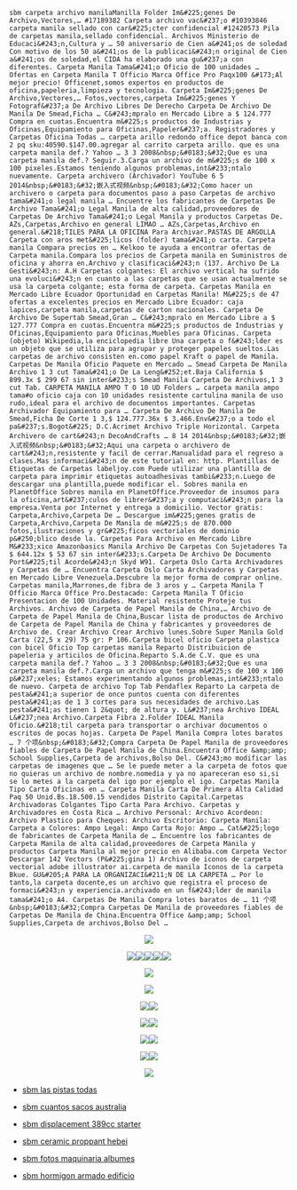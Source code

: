 
```
sbm carpeta archivo manilaManilla Folder Im&#225;genes De Archivo,Vectores,… #17189382 Carpeta archivo vac&#237;o #10393846 carpeta manila sellado con car&#225;cter confidencial #12420573 Pila de carpetas manila,sellado confidencial. Archivos Ministerio de Educaci&#243;n,Cultura y … 50 aniversario de Cien a&#241;os de soledad Con motivo de los 50 a&#241;os de la publicaci&#243;n original de Cien a&#241;os de soledad,el CIDA ha elaborado una gu&#237;a con diferentes. Carpeta Manila Tama&#241;o Oficio de 100 unidades … Ofertas en Carpeta Manila T Officio Marca Office Pro Paqx100 &#173;Al mejor precio! Officenet,somos expertos en productos de oficina,papeleria,limpieza y tecnologia. Carpeta Im&#225;genes De Archivo,Vectores,… Fotos,vectores,carpeta Im&#225;genes Y Fotograf&#237;a De Archivo Libres De Derecho Carpeta De Archivo De Manila De Smead,Ficha … C&#243;mpralo en Mercado Libre a $ 124.777 Compra en cuotas.Encuentra m&#225;s productos de Industrias y Oficinas,Equipamiento para Oficinas,Papeler&#237;a. Registradores y Carpetas Oficina Todas … carpeta arillo redondo office depot banca con 2 pq sku:40590.$147.00.agregar al carrito carpeta arillo. que es una carpeta manila def.? Yahoo … 3 3 2008&nbsp;&#0183;&#32;Que es una carpeta manila def.? Seguir.3.Carga un archivo de m&#225;s de 100 x 100 pixeles.Estamos teniendo algunos problemas,int&#233;ntalo nuevamente. Carpeta archivero (Archivador) YouTube 6 5 2014&nbsp;&#0183;&#32;嵌入式视频&nbsp;&#0183;&#32;Como hacer un archivero o carpeta para documentos paso a paso Carpetas de archivo tama&#241;o legal manila … Encuentre los fabricantes de Carpetas De Archivo Tama&#241;o Legal Manila de alta calidad,proveedores de Carpetas De Archivo Tama&#241;o Legal Manila y productos Carpetas De. AZs,Carpetas,Archivo en general LIMAO … AZs,Carpetas,Archivo en general.&#218;TILES PARA LA OFICINA Para Archivar.PASTAS DE ARGOLLA Carpeta con aros met&#225;licos (folder) tama&#241;o carta. Carpeta manila Compara precios en … Kelkoo te ayuda a encontrar ofertas de Carpeta manila.Compara los precios de Carpeta manila en Suministros de oficina y ahorra en.Archivo y clasificaci&#243;n (137. Archivo De La Gesti&#243;n: A.H Carpetas colgantes: El archivo vertical ha sufrido una evoluci&#243;n en cuanto a las carpetas que se usan actualmente se usa la carpeta colgante; esta forma de carpeta. Carpetas Manila en Mercado Libre Ecuador Oportunidad en Carpetas Manila! M&#225;s de 47 ofertas a excelentes precios en Mercado Libre Ecuador: caja lapices,carpeta manila,carpetas de carton nacionales. Carpeta De Archivo De Supertab Smead,Gran … C&#243;mpralo en Mercado Libre a $ 127.777 Compra en cuotas.Encuentra m&#225;s productos de Industrias y Oficinas,Equipamiento para Oficinas,Muebles para Oficinas. Carpeta (objeto) Wikipedia,la enciclopedia libre Una carpeta o f&#243;lder es un objeto que se utiliza para agrupar y proteger papeles sueltos.Las carpetas de archivo consisten en.como papel Kraft o papel de Manila. Carpetas De Manila Oficio Paquete en Mercado … Smead Carpeta De Manila Archivo 1 3 cut Tama&#241;o De La Leng&#252;et.Baja California $ 899.3x $ 299 67 sin inter&#233;s Smead Manila Carpeta De Archivos,1 3 cut Tab. CARPETA MANILA AMPO T O 10 UD Folders … carpeta manila ampo tama#o oficio caja con 10 unidades resistente cartulina manila de uso rudo,ideal para el archivo de documentos importantes. Carpetas Archivador Equipamiento para … Carpeta De Archivo De Manila De Smead,Ficha De Corte 1 3,$ 124.777.36x $ 3.466.Env&#237;o a todo el pa&#237;s.Bogot&#225; D.C.Acrimet Archivo Triple Horizontal. Carpeta Archivero de cart&#243;n DecoAndCrafts … 8 14 2014&nbsp;&#0183;&#32;嵌入式视频&nbsp;&#0183;&#32;Aqui una carpeta o archivero de cart&#243;n,resistente y facil de cerrar.Manualidad para el regreso a clases.Mas informaci&#243;n de este tutorial en: http. Plantillas de Etiquetas de Carpetas labeljoy.com Puede utilizar una plantilla de carpeta para imprimir etiquetas autoadhesivas tambi&#233;n.Luego de descargar una plantilla,puede modificar el. Sobres manila en PlanetOffice Sobres manila en PlanetOffice.Proveedor de insumos para la oficina,art&#237;culos de librer&#237;a y computaci&#243;n para la empresa.Venta por Internet y entrega a domicilio. Vector gratis: Carpeta,Archivo,Carpeta De … Descargue im&#225;genes gratis de Carpeta,Archivo,Carpeta De Manila de m&#225;s de 870.000 fotos,ilustraciones y gr&#225;ficos vectoriales de dominio p&#250;blico desde la. Carpetas Para Archivo en Mercado Libre M&#233;xico Amazonbasics Manila Archivo De Carpetas Con Sujetadores Ta $ 644.12x $ 53 67 sin inter&#233;s.Carpeta De Archivo De Documento Port&#225;til Acorde&#243;n Skyd W91. Carpeta Oslo Carta Archivadores y Carpetas de … Encuentra Carpeta Oslo Carta Archivadores y Carpetas en Mercado Libre Venezuela.Descubre la mejor forma de comprar online. Carpetas manila,Marrones,de fibra de 3 aros y … Carpeta Manila T Officio Marca Office Pro.Destacado: Carpeta Manila T Oficio Presentacion de 100 Unidades. Material resistente Proteje tus Archivos. Archivo de Carpeta de Papel Manila de China,… Archivo de Carpeta de Papel Manila de China,Buscar lista de productos de Archivo de Carpeta de Papel Manila de China y fabricantes y proveedores de Archivo de. Crear Archivo Crear Archivo lunes.Sobre Super Manila Gold Carta (22,5 x 29) 75 gr: P 106.Carpeta bicel oficio Carpeta plastica con bicel Oficio Top carpetas manila Reparto Distribuicion de papeleria y articilos de Oficina.Reparto S.A.de C.V. que es una carpeta manila def.? Yahoo … 3 3 2008&nbsp;&#0183;&#32;Que es una carpeta manila def.?.Carga un archivo que tenga m&#225;s de 100 x 100 p&#237;xeles; Estamos experimentando algunos problemas,int&#233;ntalo de nuevo. Carpeta de archivo Top Tab Pendaflex Reparto La carpeta de pesta&#241;a superior de once puntos cuenta con diferentes pesta&#241;as de 1 3 cortes para sus necesidades de archivo.Las pesta&#241;as tienen 1 2&quot; de altura y. L&#237;nea Archivo IDEAL L&#237;nea Archivo.Carpeta Fibra 2.Folder IDEAL Manila Oficio.&#218;til carpeta para transportar o archivar documentos o escritos de pocas hojas. Carpeta De Papel Manila Compra lotes baratos … 7 个项&nbsp;&#0183;&#32;Compra Carpeta De Papel Manila de proveedores fiables de Carpeta De Papel Manila de China.Encuentra Office &amp;amp; School Supplies,Carpeta de archivos,Bolso Del. C&#243;mo modificar las carpetas de imagenes que … Se le puede meter a la carpeta de fotos que no quieras un archivo de nombre.nomedia y ya no apareceran eso si,si se lo metes a la carpeta del igo por ejemplo el igo. Carpetas Manila Tipo Carta Oficinas en … Carpeta Manila Carta De Primera Alta Calidad Paq 50 Unid.Bs.18.500.15 vendidos Distrito Capital.Carpetas Archivadoras Colgantes Tipo Carta Para Archivo. Carpetas y Archivadores en Costa Rica … Archivo Personal: Archivo Acordeon: Archivo Plastico para Cheques: Archivo Escritorio: Carpeta Manila: Carpeta a Colores: Ampo Legal: Ampo Carta Rojo: Ampo … Cat&#225;logo de fabricantes de Carpeta Manila de … Encuentre los fabricantes de Carpeta Manila de alta calidad,proveedores de Carpeta Manila y productos Carpeta Manila al mejor precio en Alibaba.com Carpeta Vector Descargar 142 Vectors (P&#225;gina 1) Archivo de iconos de carpeta vectorial adobe illustrator ai.carpeta de manila Iconos de la carpeta Bkue. GU&#205;A PARA LA ORGANIZACI&#211;N DE LA CARPETA … Por lo tanto,la carpeta docente,es un archivo que registra el proceso de formaci&#243;n y experiencia.archivado en un f&#243;lder de manila tama&#241;o A4. Carpetas De Manila Compra lotes baratos de … 11 个项&nbsp;&#0183;&#32;Compra Carpetas De Manila de proveedores fiables de Carpetas De Manila de China.Encuentra Office &amp;amp; School Supplies,Carpeta de archivos,Bolso Del … 
```

<div align="center">

<a href="https://es-crusher.shibang-china.com/github&k=sbm+carpeta+archivo+manila"><img src="https://static.shibang-china.com/es/crusher/logo.jpg"></a>

<a href="https://es-crusher.shibang-china.com/github&k=sbm+carpeta+archivo+manila"><img src="https://static.shibang-china.com/es/crusher/index.jpg"></a><a href="https://es-crusher.shibang-china.com/material.htmlgithub&k=sbm+carpeta+archivo+manila"><img src="https://static.shibang-china.com/es/crusher/material.jpg"></a><a href="https://es-crusher.shibang-china.com/application.htmlgithub&k=sbm+carpeta+archivo+manila"><img src="https://static.shibang-china.com/es/crusher/application.jpg"></a><a href="https://es-crusher.shibang-china.com/aboutus.htmlgithub&k=sbm+carpeta+archivo+manila"><img src="https://static.shibang-china.com/es/crusher/aboutus.jpg"></a><a href="https://es-crusher.shibang-china.com/contact.htmlgithub&k=sbm+carpeta+archivo+manila"><img src="https://static.shibang-china.com/es/crusher/contact.jpg"></a>

<a href="https://es-crusher.shibang-china.com/github&k=sbm+carpeta+archivo+manila"><img src="https://static.shibang-china.com/es/crusher/banner.jpg"></a>

<a href="https://swt.shibang-china.com/github&k=sbm+carpeta+archivo+manila"><img src="https://static.shibang-china.com/es/crusher/text.jpg"></a>

<a href="https://swt.shibang-china.com/github&k=sbm+carpeta+archivo+manila"><img src="https://static.shibang-china.com/es/crusher/chat.jpg"></a><a href="https://es-crusher.shibang-china.com/contact.htmlgithub&k=sbm+carpeta+archivo+manila"><img src="https://static.shibang-china.com/es/crusher/message.jpg"></a>

<a href="https://es-crusher.shibang-china.com/products/pe.htmlgithub&k=sbm+carpeta+archivo+manila"><img src="https://static.shibang-china.com/es/crusher/pe.jpg"></a><a href="https://es-crusher.shibang-china.com/products/pf.htmlgithub&k=sbm+carpeta+archivo+manila"><img src="https://static.shibang-china.com/es/crusher/pf.jpg"></a>

<a href="https://es-crusher.shibang-china.com/products/hpt.htmlgithub&k=sbm+carpeta+archivo+manila"><img src="https://static.shibang-china.com/es/crusher/hpt.jpg"></a><a href="https://es-crusher.shibang-china.com/products/vsi.htmlgithub&k=sbm+carpeta+archivo+manila"><img src="https://static.shibang-china.com/es/crusher/vsi.jpg"></a>

<a href="https://es-crusher.shibang-china.com/products/klv.htmlgithub&k=sbm+carpeta+archivo+manila"><img src="https://static.shibang-china.com/es/crusher/klv.jpg"></a><a href="https://es-crusher.shibang-china.com/products/portable.htmlgithub&k=sbm+carpeta+archivo+manila"><img src="https://static.shibang-china.com/es/crusher/portable.jpg"></a>

<a href="https://swt.shibang-china.com/github&k=sbm+carpeta+archivo+manila"><img src="https://static.shibang-china.com/es/crusher/case.jpg"></a>

</div>


* [sbm las pistas todas](sbm%20las%20pistas%20todas.md)

* [sbm cuantos sacos australia](sbm%20cuantos%20sacos%20australia.md)

* [sbm displacement 389cc starter](sbm%20displacement%20389cc%20starter.md)

* [sbm ceramic proppant hebei](sbm%20ceramic%20proppant%20hebei.md)

* [sbm fotos maquinaria albumes](sbm%20fotos%20maquinaria%20albumes.md)

* [sbm hormigon armado edificio](sbm%20hormigon%20armado%20edificio.md)
